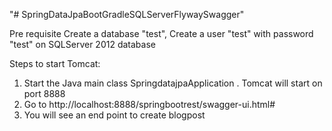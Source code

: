 "# SpringDataJpaBootGradleSQLServerFlywaySwagger" 

Pre requisite
Create a database "test", Create a user "test" with password "test" on SQLServer 2012 database

Steps to start Tomcat:
1. Start the Java main class SpringdatajpaApplication . Tomcat will start on port 8888
2. Go to http://localhost:8888/springbootrest/swagger-ui.html#
3. You will see an end point to create blogpost
